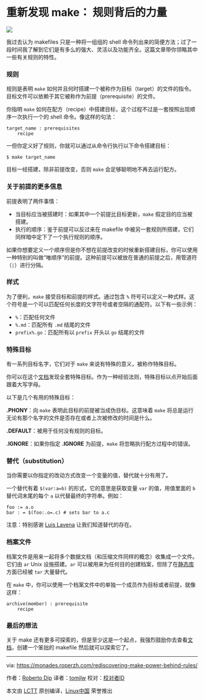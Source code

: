 重新发现 make： 规则背后的力量
======

![](https://user-images.githubusercontent.com/4419992/35015638-0529f1c0-faf4-11e7-9801-4995fc4b54f0.jpg)

我过去认为 makefiles 只是一种将一组组的 shell 命令列出来的简便方法；过了一段时间我了解到它们是有多么的强大、灵活以及功能齐全。这篇文章带你领略其中一些有关规则的特性。

### 规则

规则是表明 `make` 如何并且何时搭建一个被称作为目标（target）的文件的指令。目标文件可以依赖于其它被称作为前提（prerequisite）的文件。

你指明 `make` 如何在配方（recipe）中搭建目标，这个过程不过是一套按照出现顺序一次执行一个的 shell 命令。像这样的句法：
```
target_name : prerequisites
    recipe
```

一但你定义好了规则，你就可以通过从命令行执行以下命令搭建目标：
```
$ make target_name
```

目标一经搭建，除非前提改变，否则 `make` 会足够聪明地不再去运行配方。

### 关于前提的更多信息

前提表明了两件事情：

* 当目标应当被搭建时：如果其中一个前提比目标更新，`make` 假定目的应当被搭建。
* 执行的顺序：鉴于前提可以反过来在 makefile 中被另一套规则所搭建，它们同样暗中定下了一个执行规则的顺序。



如果你想要定义一个顺序但是你不想在前提改变的时候重新搭建目标，你可以使用一种特别的叫做“唯顺序”的前提。这种前提可以被放在普通的前提之后，用管道符（`|`）进行分隔。

### 样式

为了便利，`make` 接受目标和前提的样式。通过包含 `%` 符号可以定义一种式样。这个符号是一个可以匹配任何长度的文字符号或者空隔的通配符。以下有一些示例：

* `%`：匹配任何文件 
* `%.md`：匹配所有 `.md` 结尾的文件
* `prefix%.go`：匹配所有以 `prefix` 开头以 `go` 结尾的文件



### 特殊目标

有一系列目标名字，它们对于 `make` 来说有特殊的意义，被称作特殊目标。

你可以在这个[文档][1]发现全套特殊目标。作为一种经验法则，特殊目标以点开始后面跟着大写字母。

以下是几个有用的特殊目标：

**.PHONY**：向 `make` 表明此目标的前提被当成伪目标。这意味着 `make` 将总是运行无论有那个名字的文件是否存在或者上次被修改的时间是什么。

**.DEFAULT**：被用于任何没有规则的目标。

**.IGNORE**：如果你指定 **.IGNORE** 为前提，`make` 将忽略执行配方过程中的错误。

### 替代（substitution）

当你需要以你指定的改动方式改变一个变量的值，替代就十分有用了。

一个替代有着 `$(var:a=b)` 的形式，它的意思是获取变量 `var` 的值，用值里面的 `b` 替代词末尾的每个 `a` 以代替最终的字符串。例如：
```
foo := a.o
bar : = $(foo:.o=.c) # sets bar to a.c
```


注意：特别感谢 [Luis Lavena][2] 让我们知道替代的存在。

### 档案文件

档案文件是用来一起将多个数据文档（和压缩文件同样的概念）收集成一个文件。它们由 `ar` Unix 设施搭建。`ar` 可以被用来为任何目的创建档案，但除了在[静态库][3]方面已经被 `tar` 大量替代。

在 `make` 中，你可以使用一个档案文件中的单独一个成员作为目标或者前提，就像这样：
```
archive(member) : prerequisite 
    recipe
```

### 最后的想法

关于 make 还有更多可探索的，但是至少这是一个起点，我强烈鼓励你去查看[文档][4]，创建一个笨拙的 makefile 然后就可以探索它了。

--------------------------------------------------------------------------------

via: https://monades.roperzh.com/rediscovering-make-power-behind-rules/

作者：[Roberto Dip][a]
译者：[tomjlw](https://github.com/tomjlw)
校对：[校对者ID](https://github.com/校对者ID)

本文由 [LCTT](https://github.com/LCTT/TranslateProject) 原创编译，[Linux中国](https://linux.cn/) 荣誉推出

[a]:https://monades.roperzh.com
[1]:https://www.gnu.org/software/make/manual/make.html#Special-Targets
[2]:https://twitter.com/luislavena/
[3]:http://tldp.org/HOWTO/Program-Library-HOWTO/static-libraries.html
[4]:https://www.gnu.org/software/make/manual/make.html
